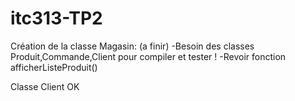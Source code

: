 # itc313-TP2

Création de la classe Magasin: (a finir)
-Besoin des classes Produit,Commande,Client pour compiler et tester !
-Revoir fonction afficherListeProduit() 


Classe Client OK
